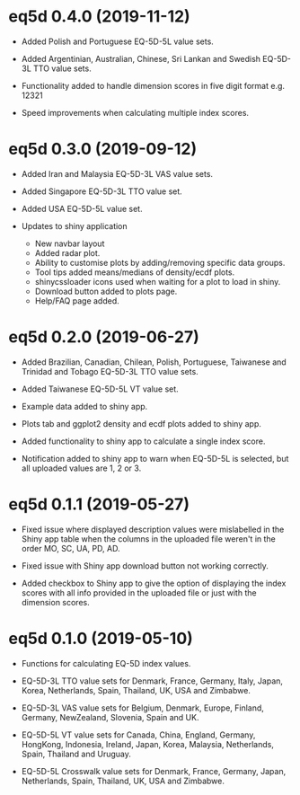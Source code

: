 
<!-- NEWS.md is generated from NEWS.Rmd. Please edit that file -->
eq5d 0.4.0 (2019-11-12)
=======================

-   Added Polish and Portuguese EQ-5D-5L value sets.

-   Added Argentinian, Australian, Chinese, Sri Lankan and Swedish EQ-5D-3L TTO value sets.

-   Functionality added to handle dimension scores in five digit format e.g. 12321

-   Speed improvements when calculating multiple index scores.

eq5d 0.3.0 (2019-09-12)
=======================

-   Added Iran and Malaysia EQ-5D-3L VAS value sets.

-   Added Singapore EQ-5D-3L TTO value set.

-   Added USA EQ-5D-5L value set.

-   Updates to shiny application
    -   New navbar layout
    -   Added radar plot.
    -   Ability to customise plots by adding/removing specific data groups.
    -   Tool tips added means/medians of density/ecdf plots.
    -   shinycssloader icons used when waiting for a plot to load in shiny.
    -   Download button added to plots page.
    -   Help/FAQ page added.

eq5d 0.2.0 (2019-06-27)
=======================

-   Added Brazilian, Canadian, Chilean, Polish, Portuguese, Taiwanese and Trinidad and Tobago EQ-5D-3L TTO value sets.

-   Added Taiwanese EQ-5D-5L VT value set.

-   Example data added to shiny app.

-   Plots tab and ggplot2 density and ecdf plots added to shiny app.

-   Added functionality to shiny app to calculate a single index score.

-   Notification added to shiny app to warn when EQ-5D-5L is selected, but all uploaded values are 1, 2 or 3.

eq5d 0.1.1 (2019-05-27)
=======================

-   Fixed issue where displayed description values were mislabelled in the Shiny app table when the columns in the uploaded file weren't in the order MO, SC, UA, PD, AD.

-   Fixed issue with Shiny app download button not working correctly.

-   Added checkbox to Shiny app to give the option of displaying the index scores with all info provided in the uploaded file or just with the dimension scores.

eq5d 0.1.0 (2019-05-10)
=======================

-   Functions for calculating EQ-5D index values.

-   EQ-5D-3L TTO value sets for Denmark, France, Germany, Italy, Japan, Korea, Netherlands, Spain, Thailand, UK, USA and Zimbabwe.

-   EQ-5D-3L VAS value sets for Belgium, Denmark, Europe, Finland, Germany, NewZealand, Slovenia, Spain and UK.

-   EQ-5D-5L VT value sets for Canada, China, England, Germany, HongKong, Indonesia, Ireland, Japan, Korea, Malaysia, Netherlands, Spain, Thailand and Uruguay.

-   EQ-5D-5L Crosswalk value sets for Denmark, France, Germany, Japan, Netherlands, Spain, Thailand, UK, USA and Zimbabwe.
